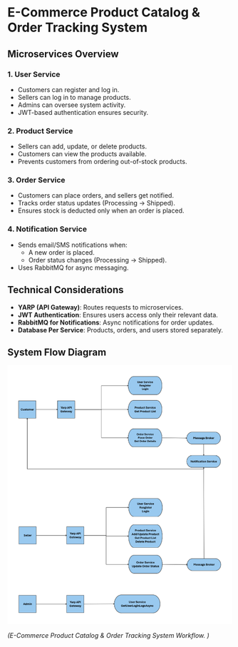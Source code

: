 # E-Commerce Product Catalog & Order Tracking System

## Microservices Overview

### 1. User Service
- Customers can register and log in.
- Sellers can log in to manage products.
- Admins can oversee system activity.
- JWT-based authentication ensures security.

### 2. Product Service
- Sellers can add, update, or delete products.
- Customers can view the products available.
- Prevents customers from ordering out-of-stock products.

### 3. Order Service
- Customers can place orders, and sellers get notified.
- Tracks order status updates (Processing → Shipped).
- Ensures stock is deducted only when an order is placed.

### 4. Notification Service
- Sends email/SMS notifications when:
  - A new order is placed.
  - Order status changes (Processing → Shipped).
- Uses RabbitMQ for async messaging.

## Technical Considerations
- **YARP (API Gateway)**: Routes requests to microservices.
- **JWT Authentication**: Ensures users access only their relevant data.
- **RabbitMQ for Notifications**: Async notifications for order updates.
- **Database Per Service**: Products, orders, and users stored separately.

## System Flow Diagram
![E-Commerce System Flow Diagram](./ecommerce_flow_diagram.png)


*(E-Commerce Product Catalog & Order Tracking System Workflow. )*
